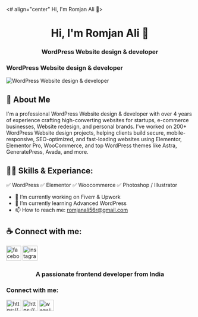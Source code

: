 <# align="center" Hi, I'm Romjan Ali 👋>
<h1 align="center">Hi, I'm Romjan Ali 👋</h1>
<h3 align="center">WordPress Website design & developer</h3>

### WordPress Website design & developer

![WordPress Website design & developer](https://media.licdn.com/dms/image/v2/D5616AQEggNjtsRMGpQ/profile-displaybackgroundimage-shrink_350_1400/B56ZfjMp2xGQAY-/0/1751863436040?e=1758153600&v=beta&t=c5ELb80bGKNurkw5pWnEmjwmdSR5N0L4Q7jer_WV6E8)

## 🚀 About Me
I'm a professional WordPress Website design & developer with over 4 years of experience crafting high-converting websites for startups, e-commerce businesses, Website redesign, and personal brands. I’ve worked on 200+ WordPress Website design projects, helping clients build secure, mobile-responsive, SEO-optimized, and fast-loading websites using Elementor, Elementor Pro, WooCommerce, and top WordPress themes like Astra, GeneratePress, Avada, and more.

## 👨‍💻 Skills & Experiance: 
✅ WordPress 
✅ Elementor 
✅ Woocommerce 
✅ Photoshop / Illustrator

- 🔭 I’m currently working on Fiverr & Upwork 
- 🌱 I’m currently learning Advanced WordPress 
- 📫 How to reach me: romjanali56r@gmail.com 

## ☕ Connect with me:

[<img
src='https://camo.githubusercontent.com/2d1ffa69dd491ebeca01b2098cf8233dd09950ff5895abccd5b455ca442abc59/68747470733a2f2f696d672e736869656c64732e696f2f62616467652f46616365626f6f6b2d3138373746323f7374796c653d666f7220746865206261646765266c6f676f3d66616365626f6f6b266c6f676f436f6c6f723d7768697465' alt='facebook' height='40'>](www.facebook.com/romjanaliraja) 
[<img
src='https://camo.githubusercontent.com/b3d4671768bd0f9b6c8f410a25a96e0c5a4d135208d8910461e986f97e7985ab/68747470733a2f2f696d672e736869656c64732e696f2f62616467652f496e7374616772616d2d4534343035463f7374796c653d666f7220746865206261646765266c6f676f3d696e7374616772616d266c6f676f436f6c6f723d7768697465' alt='instagram' height='40'>](https://www.instagram.com/rajaali7766vision) 



<h3 align="center">A passionate frontend developer from India</h3>

<h3 align="left">Connect with me:</h3>
<p align="left">
<a href="https://linkedin.com/in/https://www.linkedin.com/in/romjanali5756r/" target="blank"><img align="center" src="https://raw.githubusercontent.com/rahuldkjain/github-profile-readme-generator/master/src/images/icons/Social/linked-in-alt.svg" alt="https://www.linkedin.com/in/romjanali5756r/" height="30" width="40" /></a>
<a href="https://fb.com/https://www.facebook.com/romjanaliraja" target="blank"><img align="center" src="https://raw.githubusercontent.com/rahuldkjain/github-profile-readme-generator/master/src/images/icons/Social/facebook.svg" alt="https://www.facebook.com/romjanaliraja" height="30" width="40" /></a>
<a href="https://instagram.com/www.instagram.com/rajaali7766vision" target="blank"><img align="center" src="https://raw.githubusercontent.com/rahuldkjain/github-profile-readme-generator/master/src/images/icons/Social/instagram.svg" alt="www.instagram.com/rajaali7766vision" height="30" width="40" /></a>
</p>
